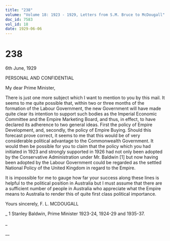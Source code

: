 ```yaml
---
title: "238"
volume: "Volume 18: 1923 - 1929, Letters from S.M. Bruce to McDougall"
doc_id: 7583
vol_id: 18
date: 1929-06-06
---
```


# 238

6th June, 1929

PERSONAL AND CONFIDENTIAL

My dear Prime Minister,

There is just one more subject which I want to mention to you by this mail. It seems to me quite possible that, within two or three months of the formation of the Labour Government, the new Government will have made quite clear its intention to support such bodies as the Imperial Economic Committee and the Empire Marketing Board, and thus, in effect, to have declared its adherence to two general ideas. First the policy of Empire Development, and, secondly, the policy of Empire Buying. Should this forecast prove correct, it seems to me that this would be of very considerable political advantage to the Commonwealth Government. It would then be possible for you to claim that the policy which you had initiated in 1923 and strongly supported in 1926 had not only been adopted by the Conservative Administration under Mr. Baldwin [1] but now having been adopted by the Labour Government could be regarded as the settled National Policy of the United Kingdom in regard to the Empire.

It is impossible for me to gauge how far your success along these lines is helpful to the political position in Australia but I must assume that there are a sufficient number of people in Australia who appreciate what the Empire means to Australia to render this of quite first class political importance.

Yours sincerely, F. L. MCDOUGALL 

_ 1 Stanley Baldwin, Prime Minister 1923-24, 1924-29 and 1935-37.

_

__
